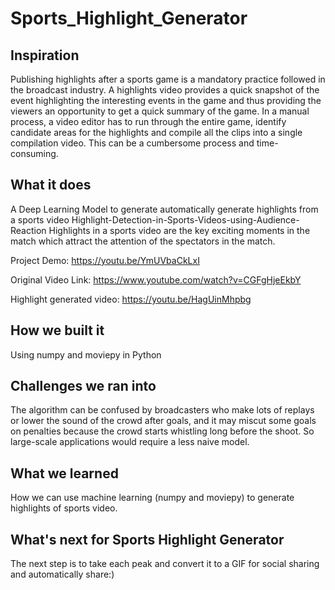 # Sports_Highlight_Generator

## Inspiration
Publishing highlights after a sports game is a mandatory practice followed in the broadcast industry. A highlights video provides a quick snapshot of the event highlighting the interesting events in the game and thus providing the viewers an opportunity to get a quick summary of the game.
In a manual process, a video editor has to run through the entire game, identify candidate areas for the highlights and compile all the clips into a single compilation video. This can be a cumbersome process and time-consuming. 

## What it does
A Deep Learning Model to generate automatically generate highlights from a sports video Highlight-Detection-in-Sports-Videos-using-Audience-Reaction Highlights in a sports video are the key exciting moments in the match which attract the attention of the spectators in the match.

Project Demo: https://youtu.be/YmUVbaCkLxI

Original Video Link: https://www.youtube.com/watch?v=CGFgHjeEkbY

Highlight generated video: https://youtu.be/HagUinMhpbg

## How we built it
Using numpy and moviepy in Python

## Challenges we ran into
The algorithm can be confused by broadcasters who make lots of replays or lower the sound of the crowd after goals, and it may miscut some goals on penalties because the crowd starts whistling long before the shoot. So large-scale applications would require a less naive model.

## What we learned
How we can use machine learning (numpy and moviepy) to generate highlights of sports video.

## What's next for Sports Highlight Generator
The next step is to take each peak and convert it to a GIF for social sharing and automatically share:)
